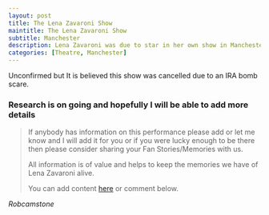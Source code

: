 ```yaml
---
layout: post
title: The Lena Zavaroni Show
maintitle: The Lena Zavaroni Show
subtitle: Manchester
description: Lena Zavaroni was due to star in her own show in Manchester
categories: [Theatre, Manchester]
---
```


Unconfirmed but It is believed this show was cancelled due to an IRA bomb scare.

### Research is on going and hopefully I will be able to add more details
> If anybody has information on this performance please add or let me know and I will add it for you or if you were lucky enough to be there then please consider sharing your Fan Stories/Memories with us.
>
> All information is of value and helps to keep the memories we have of Lena Zavaroni alive.
>
> You can add content [here](https://github.com/FanzOfLenaZavaroni/fanzoflenazavaroni.github.io) or comment below.

<cite>Robcamstone</cite>

